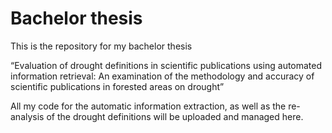 # Bachelor thesis
This is the repository for my bachelor thesis

“Evaluation of drought definitions in scientific publications using automated information retrieval:  An examination of the methodology and accuracy of scientific publications in forested areas on drought”

All my code for the automatic information extraction, as well as the re-analysis of the drought definitions will be uploaded and managed here.

